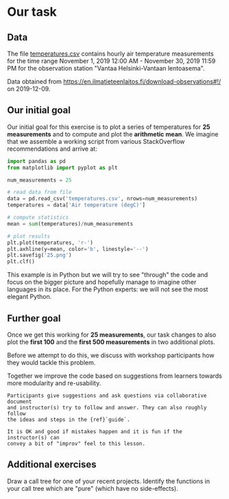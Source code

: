 # Our task


## Data

The file [temperatures.csv](https://github.com/coderefinery/modular-type-along/blob/master/data/temperatures.csv)
contains hourly air temperature measurements for the time range November 1,
2019 12:00 AM - November 30, 2019 11:59 PM for the observation station "Vantaa
Helsinki-Vantaan lentoasema".

Data obtained from
<https://en.ilmatieteenlaitos.fi/download-observations#!/> on 2019-12-09.


## Our initial goal

Our initial goal for this exercise is to plot a series of temperatures
for **25 measurements** and to compute and plot the **arithmetic mean**. We
imagine that we assemble a working script from various StackOverflow
recommendations and arrive at:

```python
import pandas as pd
from matplotlib import pyplot as plt

num_measurements = 25

# read data from file
data = pd.read_csv('temperatures.csv', nrows=num_measurements)
temperatures = data['Air temperature (degC)']

# compute statistics
mean = sum(temperatures)/num_measurements

# plot results
plt.plot(temperatures, 'r-')
plt.axhline(y=mean, color='b', linestyle='--')
plt.savefig('25.png')
plt.clf()
```

This example is in Python but we will try to see "through" the code and
focus on the bigger picture and hopefully manage to imagine other
languages in its place. For the Python experts: we will not see the most
elegant Python.


## Further goal

Once we get this working for **25 measurements**, our task changes to also
plot the **first 100** and the **first 500 measurements** in two additional
plots.

Before we attempt to do this, we discuss with workshop participants how
they would tackle this problem.

Together we improve the code based on suggestions from learners towards
more modularity and re-usability.

```{instructor-note}
Participants give suggestions and ask questions via collaborative document
and instructor(s) try to follow and answer. They can also roughly follow
the ideas and steps in the {ref}`guide`.

It is OK and good if mistakes happen and it is fun if the instructor(s) can
convey a bit of "improv" feel to this lesson.
```


## Additional exercises

Draw a call tree for one of your recent projects. Identify the
functions in your call tree which are "pure" (which have no side-effects).
